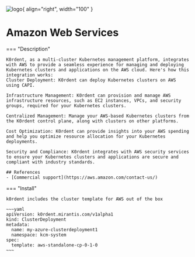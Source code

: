 ![logo](https://upload.wikimedia.org/wikipedia/commons/9/93/Amazon_Web_Services_Logo.svg){ align="right", width="100" }
# Amazon Web Services
=== "Description"

    K0rdent, as a multi-cluster Kubernetes management platform, integrates with AWS to provide a seamless experience for managing and deploying Kubernetes clusters and applications on the AWS cloud. Here's how this integration works:
    Cluster Deployment: K0rdent can deploy Kubernetes clusters on AWS using CAPI.

    Infrastructure Management: K0rdent can provision and manage AWS infrastructure resources, such as EC2 instances, VPCs, and security groups, required for your Kubernetes clusters.

    Centralized Management: Manage your AWS-based Kubernetes clusters from the K0rdent control plane, along with clusters on other platforms.

    Cost Optimization: K0rdent can provide insights into your AWS spending and help you optimize resource allocation for your Kubernetes deployments.

    Security and Compliance: K0rdent integrates with AWS security services to ensure your Kubernetes clusters and applications are secure and compliant with industry standards.

    ## References
    - [Commercial support](https://aws.amazon.com/contact-us/)

=== "Install"

    k0rdent includes the cluster template for AWS out of the box

    ~~~yaml
    apiVersion: k0rdent.mirantis.com/v1alpha1
    kind: ClusterDeployment
    metadata:
      name: my-azure-clusterdeployment1
      namespace: kcm-system
    spec:
      template: aws-standalone-cp-0-1-0
    ~~~

